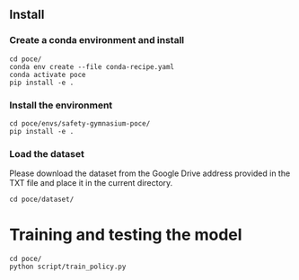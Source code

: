 ## Install
### Create a conda environment and install
```
cd poce/
conda env create --file conda-recipe.yaml
conda activate poce
pip install -e .
```
### Install the environment 
```
cd poce/envs/safety-gymnasium-poce/
pip install -e .
```

### Load the dataset
Please download the dataset from the Google Drive address provided in the TXT file and place it in the current directory.
```
cd poce/dataset/
```
# Training and testing the model
```
cd poce/
python script/train_policy.py
```


